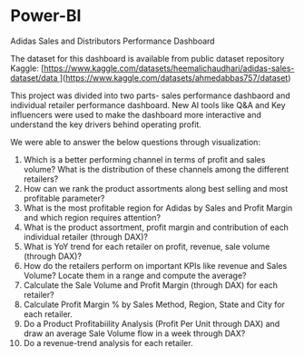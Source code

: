 # Power-BI
Adidas Sales and Distributors Performance Dashboard

The dataset for this dashboard is available from public dataset repository Kaggle: [[https://www.kaggle.com/datasets/heemalichaudhari/adidas-sales-dataset/data
](https://www.kaggle.com/datasets/ahmedabbas757/dataset)](https://www.kaggle.com/datasets/ahmedabbas757/dataset)

This project was divided into two parts- sales performance dashbaord and individual retailer performance dashboard.
New AI tools like Q&A and Key influencers were used to make the dashboard more interactive and understand the key drivers behind operating profit.

We were able to answer the below questions through visualization:
1. Which is a better performing channel in terms of profit and sales volume? What is the distribution of these channels among the different retailers?
2. How can we rank the product assortments along best selling and most profitable parameter?
3. What is the most profitable region for Adidas by Sales and Profit Margin and which region requires attention?
4. What is the product assortment, profit margin and contribution of each individual retailer (through DAX)?
5. What is YoY trend for each retailer on profit, revenue, sale volume (through DAX)?
6. How do the retailers perform on important KPIs like revenue and Sales Volume? Locate them in a range and compute the average?
7. Calculate the Sale Volume and Profit Margin (through DAX) for each retailer?
8. Calculate Profit Margin % by Sales Method, Region, State and City for each retailer.
9. Do a Product Profitabiility Analysis (Profit Per Unit through DAX) and draw an average Sale Volume flow in a week through DAX?
10. Do a revenue-trend analysis for each retailer. 
